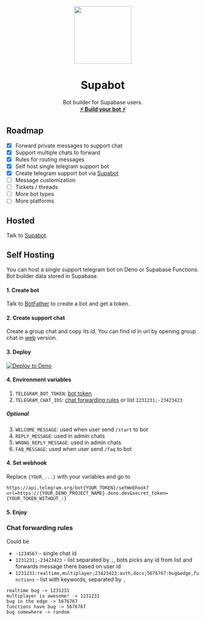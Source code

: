 <p align="center">
<img width="150" src="https://user-images.githubusercontent.com/729374/185797791-ea770c47-13c7-4060-a2b4-9c7fc8c7257c.png" />
<h1 align="center"><b>Supabot</b></h1>
<p align="center">
  Bot builder for Supabase users.
    <br />
    <a href="https://t.me/SupabaseBot"><strong>⚡ Build your bot ⚡</strong></a>
  </p>
</p>

## Roadmap

- [x] Forward private messages to support chat
- [X] Support multiple chats to forward
- [x] Rules for routing messages
- [x] Self host single telegram support bot
- [x] Create telegram support bot via <a href="https://t.me/SupabaseBot">Supabot</a>
- [ ] Message customization
- [ ] Tickets / threads
- [ ] More bot types
- [ ] More platforms

## Hosted

Talk to <a href="https://t.me/SupabaseBot">Supabot</a>.

## Self Hosting

You can host a single support telegram bot on Deno or Supabase Functions.
Bot builder data stored in Supabase.

#### 1. Create bot
Talk to [BotFather](https://t.me/botfather) to create a bot and get a token.

#### 2. Create support chat
Create a group chat and copy its id. You can find id in url by opening group chat in [web](https://web.telegram.org/) version.

#### 3. Deploy
[![Deploy to Deno](https://deno.com/deno-deploy-button.svg)](https://dash.deno.com/new?url=https://raw.githubusercontent.com/tchief/supabot/main/mod.ts&env=TELEGRAM_BOT_TOKEN,TELEGRAM_CHAT_IDS)

#### 4. Environment variables
1. `TELEGRAM_BOT_TOKEN`: [bot token](#1-create-bot)
2. `TELEGRAM_CHAT_IDS`: [chat forwarding rules](#chat-forwarding-rules) or list `1231231;-23423423`

##### Optional
3. `WELCOME_MESSAGE`: used when user send `/start` to bot
4. `REPLY_MESSAGE`: used in admin chats
5. `WRONG_REPLY_MESSAGE`: used in admin chats
6. `FAQ_MESSAGE`: used when user send `/faq` to bot

#### 4. Set webhook
Replace `{YOUR_...}` with your variables and go to

`https://api.telegram.org/bot{YOUR_TOKEN}/setWebhook?url=https://{YOUR_DENO_PROJECT_NAME}.deno.dev&secret_token={YOUR_TOKEN_WITHOUT_:}`

#### 5. Enjoy

### Chat forwarding rules
Could be
 - `-1234567` - single chat id
 - `1231231;-23423423` - list separated by `;`, bots picks any id from list and forwards message there based on user id
 - `1231231:realtime,multiplayer;23423423:auth,docs;5676767:bug&edge,functions` - list with keywords, separated by `,`

 ```
 realtime bug -> 1231231
 multiplayer is awesome! -> 1231231
 bug in the edge -> 5676767
 functions have bug -> 5676767
 bug somewhere -> random
 ```
